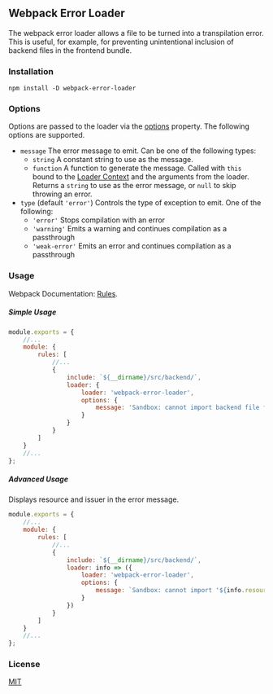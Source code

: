 ## Webpack Error Loader
The webpack error loader allows a file to be turned into a transpilation error.
This is useful, for example, for preventing unintentional inclusion of backend files 
in the frontend bundle.

### Installation
```shell script
npm install -D webpack-error-loader
```

### Options
Options are passed to the loader via the [options](https://webpack.js.org/configuration/module/#useentry) property.
The following options are supported.
* `message` The error message to emit. Can be one of the following types:
    * `string` A constant string to use as the message.
    * `function` A function to generate the message. 
        Called with `this` bound to the [Loader Context](https://webpack.js.org/api/loaders/#the-loader-context)
        and the arguments from the loader. Returns a `string` to use as the error message, or `null` to skip throwing 
        an error.
* `type` (default `'error'`) Controls the type of exception to emit. One of the following:
    * `'error'` Stops compilation with an error
    * `'warning'` Emits a warning and continues compilation as a passthrough
    * `'weak-error'` Emits an error and continues compilation as a passthrough

### Usage
Webpack Documentation: [Rules](https://webpack.js.org/configuration/module/#modulerules).
##### Simple Usage
```js
module.exports = {
    //...
    module: {
        rules: [
            //...
            {
                include: `${__dirname}/src/backend/`,
                loader: {
                    loader: 'webpack-error-loader',
                    options: {
                        message: 'Sandbox: cannot import backend file from frontend'
                    }
                }
            }
        ]
    }
    //...
};
```
    
##### Advanced Usage
Displays resource and issuer in the error message.
```js
module.exports = {
    //...
    module: {
        rules: [
            //...
            {
                include: `${__dirname}/src/backend/`,
                loader: info => ({
                    loader: 'webpack-error-loader',
                    options: {
                        message: `Sandbox: cannot import '${info.resource}' from '${info.issuer}'`
                    }
                })
            }
        ]
    }
    //...
};
```


### License
[MIT](./LICENSE)

